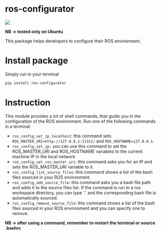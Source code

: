 # ros-configurator

![](https://travis-ci.org/micheleantonazzi/ros_configurator.svg?branch=main)

**NB -> tested only on Ubuntu**

This package helps developers to configure their ROS environment.

# Install package

Simply run in your terminal

```bash
pip install ros-configurator
```

# Instruction

This module provides a lot of shell commands, that guide you in the configuration of the ROS environment. Run one of the following commands in a terminal:

* ```ros_config_set_ip_localhost```: this command sets ```ROS_MASTER_URI=http://127.0.0.1:11311/``` and ```ROS_HOSTNAME=127.0.0.1```.
* ```ros_config_set_ip:``` you can use this command to set the ROS_MASTER_URI and ROS_HOSTNAME variables to the current machine IP in the local network.
* ```ros_config_set_ros_master_uri```: this command asks you for an IP and sets the ROS_MASTER_URI variable to it.
* ```ros_config_list_source_files```: this command shows a list of the bash files sourced in your ROS environment.
* ```ros_config_add_source_file```: this command asks you a bash file path and adds it to the source files list. If the command is run in a ros workspace directory, you can type '.' and the corresponding bash file is automatically sourced.
* ```ros_config_remove_source_file```: this command shows a list of the bash files sourced in your ROS environment and you can specify one to remove.

**NB -> after using a command, remember to restart the terminal or source .bashrc**